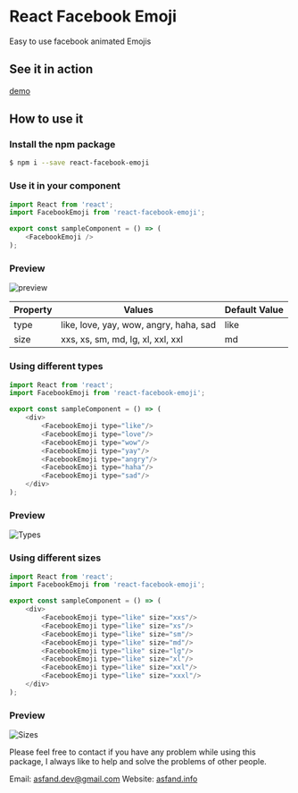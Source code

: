 # React Facebook Emoji
Easy to use facebook animated Emojis

## See it in action
[demo](https://asfandiyark7.github.io/react-facebook-emoji)

## How to use it
### Install the npm package
```sh
$ npm i --save react-facebook-emoji
```

### Use it in your component
```javascript
import React from 'react';
import FacebookEmoji from 'react-facebook-emoji';

export const sampleComponent = () => (
    <FacebookEmoji />
);
```
### Preview
![preview](https://raw.githubusercontent.com/asfandiyark7/react-facebook-emoji/master/docs/images/single.gif)


Property | Values | Default Value
-------- | ------ | -------------
type | like, love, yay, wow, angry, haha, sad | like
size | xxs, xs, sm, md, lg, xl, xxl, xxl | md


### Using different types
```javascript
import React from 'react';
import FacebookEmoji from 'react-facebook-emoji';

export const sampleComponent = () => (
    <div>
        <FacebookEmoji type="like"/>
        <FacebookEmoji type="love"/>
        <FacebookEmoji type="wow"/>
        <FacebookEmoji type="yay"/>
        <FacebookEmoji type="angry"/>
        <FacebookEmoji type="haha"/>
        <FacebookEmoji type="sad"/>
    </div>
);
```
### Preview
![Types](https://raw.githubusercontent.com/asfandiyark7/react-facebook-emoji/master/docs/images/types.gif)


### Using different sizes
```javascript
import React from 'react';
import FacebookEmoji from 'react-facebook-emoji';

export const sampleComponent = () => (
    <div>
        <FacebookEmoji type="like" size="xxs"/>
        <FacebookEmoji type="like" size="xs"/>
        <FacebookEmoji type="like" size="sm"/>
        <FacebookEmoji type="like" size="md"/>
        <FacebookEmoji type="like" size="lg"/>
        <FacebookEmoji type="like" size="xl"/>
        <FacebookEmoji type="like" size="xxl"/>
        <FacebookEmoji type="like" size="xxxl"/>
    </div>
);
```
### Preview
![Sizes](https://raw.githubusercontent.com/asfandiyark7/react-facebook-emoji/master/docs/images/sizes.gif)


Please feel free to contact if you have any problem while using this package, I always like to help and solve the problems of other people.

Email:  asfand.dev@gmail.com
Website:  [asfand.info](https://asfand.info)
